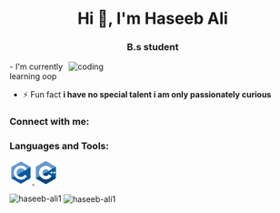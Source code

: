 <h1 align="center">Hi 👋, I'm Haseeb Ali</h1>
<h3 align="center">B.s student</h3>
<img align="right" alt="coding" width="400" scr="https://cdn.dribbble.com/users/330915/screenshots/3587000/10_coding_dribbble.gif">
- I'm currently learning oop

- ⚡ Fun fact **i have no special talent i am only passionately curious**

<h3 align="left">Connect with me:</h3>
<p align="left">
</p>

<h3 align="left">Languages and Tools:</h3>
<p align="left"> <a href="https://www.cprogramming.com/" target="_blank" rel="noreferrer"> <img src="https://raw.githubusercontent.com/devicons/devicon/master/icons/c/c-original.svg" alt="c" width="40" height="40"/> </a> <a href="https://www.w3schools.com/cpp/" target="_blank" rel="noreferrer"> <img src="https://raw.githubusercontent.com/devicons/devicon/master/icons/cplusplus/cplusplus-original.svg" alt="cplusplus" width="40" height="40"/> </a> </p>

<p><img align="left" src="https://github-readme-stats.vercel.app/api/top-langs?username=haseeb-ali1&show_icons=true&locale=en&layout=compact" alt="haseeb-ali1" /></p>

<p>&nbsp;<img align="center" src="https://github-readme-stats.vercel.app/api?username=haseeb-ali1&show_icons=true&locale=en" alt="haseeb-ali1" /></p>
